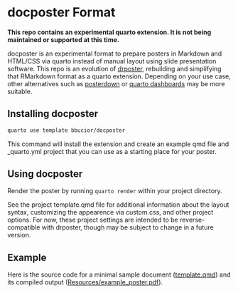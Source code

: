 # docposter Format

**This repo contains an experimental quarto extension. It is not being maintained or supported at this time.**

docposter is an experimental format to prepare posters in Markdown and HTML/CSS via quarto instead of manual layout using slide presentation software. This repo is an evolution of [drposter](https://github.com/bbucior/drposter), rebuilding and simplifying that RMarkdown format as a quarto extension. Depending on your use case, other alternatives such as [posterdown](https://github.com/brentthorne/posterdown) or [quarto dashboards](https://quarto.org/docs/dashboards/) may be more suitable.

## Installing docposter

```bash
quarto use template bbucior/docposter
```

This command will install the extension and create an example qmd file and _quarto.yml project that you can use as a starting place for your poster.

## Using docposter

Render the poster by running `quarto render` within your project directory.

See the project template.qmd file for additional information about the layout syntax, customizing the appearence via custom.css, and other project options. For now, these project settings are intended to be reverse-compatible with drposter, though may be subject to change in a future version.

## Example

Here is the source code for a minimal sample document ([template.qmd](template.qmd)) and its compiled output ([Resources/example_poster.pdf](Resources/example_poster.pdf)).
